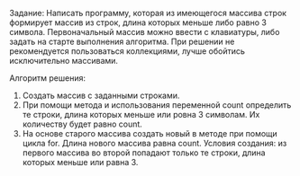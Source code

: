 Задание: 
Написать программу, которая из имеющегося массива строк формирует массив из строк,
длина которых меньше либо равно 3 символа. Первоначальный массив можно ввести с клавиатуры, 
либо задать на старте выполнения алгоритма. При решении не рекомендуется пользоваться 
коллекциями, лучше обойтись исключительно массивами.

Алгоритм решения:
1. Создать массив с заданными строками.
2. При помощи метода и использования переменной count определить те строки, длина которых меньше или ровна 3 символам.
Их количеству будет равно count.
3. На основе старого массива создать новый в методе при помощи цикла for. 
Длина нового массива равна сount. Условия создания: из первого массива во второй попадают только те
строки, длина которых меньше или равна 3. 


